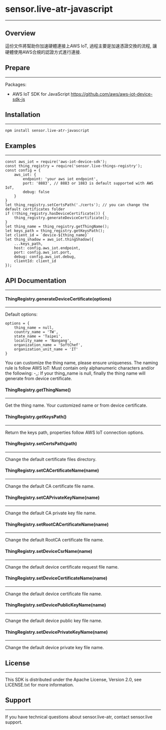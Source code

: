 # sensor.live-atr-javascript
---

## Overview

這份文件將幫助你加速硬體連接上AWS IoT, 過程主要是加速憑證交換的流程, 讓硬體使用AWS合規的認證方式進行連接.

## Prepare
---

Packages:

- AWS IoT SDK for JavaScript https://github.com/aws/aws-iot-device-sdk-js

## Installation
---

```
npm install sensor.live-atr-javascript
```

## Examples
---
```
const aws_iot = require('aws-iot-device-sdk');
const thing_registry = require('sensor.live-things-registry');
const config = {
    aws_iot: {
        endpoint: 'your aws iot endpoint',
        port: '8883', // 8883 or 1883 is default supported with AWS IoT,
        debug: false
    }
}
let thing_registry.setCertsPath('./certs'); // you can change the default certificates folder
if (!thing_registry.hasDeviceCertificate()) {
    thing_registry.generateDeviceCertificate();
}
let thing_name = thing_registry.getThingName();
let keys_path = thing_registry.getKeysPath();
let client_id = `device-${thing_name}`
let thing_shadow = aws_iot.thingShadow({
    ...keys_path,
    host: config.aws_iot.endpoint,
    port: config.aws_iot.port,
    debug: config.aws_iot.debug,
    clientId: client_id
});
```

## API Documentation
---

#### ThingRegistry.generateDeviceCertificate(options)
---
Default options:
```
options = {
    thing_name = null,
    country_name = 'TW',
    state_name = 'Taipei',
    locality_name = 'Nangang',
    organization_name = 'SoftChef',
    organization_unit_name = 'IT'
}
```
You can customize the thing name, please ensure uniqueness.
The naming rule is follow AWS IoT: Must contain only alphanumeric characters and/or the following: -_:
If your thing_name is null, finally the thing name will generate from device certificate.

#### ThingRegistry.getThingName()
---
Get the thing name. Your customized name or from device certificate.

#### ThingRegistry.getKeysPath()
---
Return the keys path, properties follow AWS IoT connection options.

#### ThingRegistry.setCertsPath(path)
---
Change the default certificate files directory.

#### ThingRegistry.setCACertificateName(name)
---
Change the default CA certificate file name.

#### ThingRegistry.setCAPrivateKeyName(name)
---
Change the default CA private key file name.

#### ThingRegistry.setRootCACertificateName(name)
---
Change the default RootCA certificate file name.

#### ThingRegistry.setDeviceCsrName(name)
---
Change the default device certificate request file name.

#### ThingRegistry.setDeviceCertificateName(name)
---
Change the default device certificate file name.

#### ThingRegistry.setDevicePublicKeyName(name)
---
Change the default device public key file name.

#### ThingRegistry.setDevicePrivateKeyName(name)
---
Change the default device private key file name.

## License
---
This SDK is distributed under the Apache License, Version 2.0, see LICENSE.txt for more information.

## Support
---
If you have technical questions about sensor.live-atr, contact sensor.live support.
